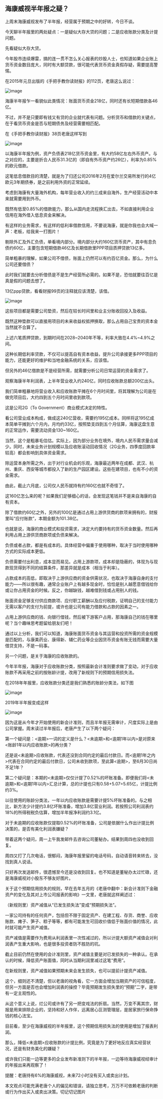 ## 海康威视半年报之疑？
上周末海康威视发布了半年报，经营属于预期之中的好转，今日不谈。

今天聊半年报里的两处疑点：一是疑似大存大贷的问题；二是应收账款分类及计提问题。 

先看疑似大存大贷。

今年股市连续爆雷，搞的连一贯不怎么关心报表的炒股人士，也知道如果企业账上货币资金数目庞大，同时有大额贷款，很可能代表货币资金真假存疑，需要提高警惕。

在2015年元旦出版的《手把手教你读财报》的112页，老唐这么说过：

![image](https://github.com/fengyumozhu/tsf/assets/6201828/6258a319-292b-44dc-9ecb-ec4450d00935)


海康半年报乍一看貌似此类情况：账面货币资金218亿，同时还有长短期借款各46亿。

不过，并不是只要即有钱又有贷的企业就代表有问题。分析货币和借款的关键点，在于看货币资金是否与短期债务及经营需要相匹配。

在《手把手教你读财报》38页老唐这样写到

![image](https://github.com/fengyumozhu/tsf/assets/6201828/81421078-8dc5-410a-ab33-ffb60e24f01c)


以海康半年报为例，资产负债表218亿货币资金里，有大约58亿左右外币资产。与之对应的，主要是折合人民币31.3亿的（即自有外币资产约26亿），利率为0.85%的欧元借款。

这笔低息借款目的清楚，就是为了归还公司2016年2月在爱尔兰交易所发行的4亿欧元3年期债券，是之前利用外资的正常延续。

考虑到海康有大量海外机构，每年营业收入的约三成来自海外，生产经营活动中本来就需要用到外币。

既然有低至0.85%的借款能力，那么从国内走流程换汇出去，不如直接利用企业信用在海外借入低息资金来解决。

有这样的业务需求，有这样的低利率借款信用，不要说海康，就是你我也会大喊一声：老板，给我来一打图片！ 


剔除外汇及外汇负债，单看境内部分。境内部分大约160亿货币资产，其中有息负债约60亿，主要包含短期借款46亿及长期借款里PPP项目质押贷款13亿多。 

简单粗暴的理解，如果公司不借债，账面上仍然可以有约百亿资金。那么，为什么公司还要借债？

此时我们就要去分析借债是不是生产经营所必需的。如果不是，恐怕就要往百亿是真是假的问题去想了。 

13亿ppp贷款，看看财报99页的注释就应该清楚，该借。

![image](https://github.com/fengyumozhu/tsf/assets/6201828/22ee6abe-21f8-4bb4-b0dd-35254d11e160)


这些项目都是需要公司垫资，然后在较长时间里和业主分账收回投入及收益。

既然这种垫款可以直接用项目的未来收益权抵押换取，那么占用自己宝贵的资本金当然就不合算了。 

上述六笔质押贷款，到期时间在2028~2040年不等，利率大致在4.4%~4.9%之间。

这种长期低利率贷款，不仅可以提高自有资本收益，提升公司承接更多PPP项目的能力，还能更好的维护和当地金融系统的关系，应该借。 

但另外的46亿借款是不是经营所需，就需要分析公司日常运营的资金需求了。 

观察海康半年利润表，上半年营业收入约240亿，同时应收账款总额200亿出头。

我们简单粗暴地将营业收入和应收账款平摊在6个月时间里，将其理解为公司是在做完项目后，大约四到五个月时间里收到款项。

这是公司2G（To Government）商业模式决定的特性。

看公司营业成本构成，做成这240亿营收，需要约195亿成本。同样将这195亿成本简单平摊到六个月内，月均约33亿，按照垫支四到五个月估算，海康这盘生意的正常运作，需要流动资金130~160亿。

当然，这个是粗暴毛估估。实际上，因为部分业务在境外，境内人民币需求量会减少。同时，未来业务计划规模以及应收账滚动回收情况（2G业务，四季度回款率较高）都会影响到具体资金需求。

除运营本身所需之外，出于对行业机会的乐观，海康最近两年在成都、武汉、杭州、重庆、西安等城市都投入了新的生产园区建设。这些在建项目，也有不小的资金需求。

由此，截止六月底，公司仅人民币就持有约160亿也就不奇怪了。

这160亿怎么来的呢？如果我们足够细心的话，会发现这笔钱并不是来自海康的自有资本。

除了借款约60亿之外，另外的100亿是通过占用上游供货商的款项来拥有的，财报里叫“应付账款”，本期金额为101.38亿。

也就是说，海康的商业模式和投资需求，决定大约要持有的货币资金数量。然后再利用占用上游供货商款项或负债来解决。

负债或者占款，都是有成本的。具体经营中偏重于使用哪种，取决于当时使用哪种方式的实际成本更低。 

负债需要付出利息，成本显而易见。占用上游款项，成本却是隐蔽的，体现为与现款现货得到不同的结算条件，那差异就是成本（相当于利率）。

占款成本的高低，即取决于上游供应商的资金供需状况，也取决于海康自身的支付能力——所以很有趣，通常企业账户上有越多现金时，恰恰是别人越愿意借钱给你或让你占用资金的时候。反之，你越缺钱，越难借到钱或占用别人的钱。

账面资金足够支付供应商款项、应付职工薪酬以及应付税款，证明自己的支付能力无需以客户的支付为前提，或许也是公司有能力借款和占款的因素之一。

占用上游供应商的钱、向银行借钱，然后被下游客户占用，那海康自己的钱在哪里呢？当个趣味思考题留给朋友们吧！

通过以上分析，我们可以知道，海康账面货币资金与其运营和投资所需的资金规模是匹配的，与康美药业、康得新、辅仁药业等企业因货币资金有账无钱而需要大量借贷支持，不是一码事。


另一个问题，是关于海康的应收账款的。

今年半年报，海康对于应收账款分类，按照最新会计准则要求做了变动，对于应收账款不再采用之前的按账龄计提，改用了新规则下的预期信用损失法。

在2018年年报里，应收账款分类还是我们熟悉的账龄分类法，如下图

![image](https://github.com/fengyumozhu/tsf/assets/6201828/bcdba34e-9032-4498-9319-9e5301775520)


2019年半年报变成这样

![image](https://github.com/fengyumozhu/tsf/assets/6201828/a4995466-e4a6-4b7f-9148-89de6c2326e0)


因为这是从今年才开始使用的新会计准则，而且半年报无需审计，尺度实际上是由公司掌握。周末读过半年报后，老唐产生了以下两个疑问：

第一个疑问是：<逾期>一词的定义是什么？<未逾期>和<逾期1年以内>是对原来<账龄1年以内应收账款>的再分类？

还是说<未逾期>应收账款，代表还没到合同约定的最后付款日。而<逾期1年之内>代表在合同约定的最后付款日，公司未收到款项，至此算<逾期>，至6月30日尚不足1年？

第二个疑问是：本期的<未逾期>仅仅计提了0.52%的坏账准备。即便我们将<未逾期>和<逾期1年以内>汇总计算，总的计提也只有0.58+5.07=5.65亿，计提比例约3%。 

以往使用的账龄分类法，一年以内应收账款是需要计提5%坏账准备的。与之相比，新方法少计提约3.8亿坏账准备，增加3.8亿营业利润。若按照公司利润表约18%的所得税税负估算，增加半年报净利润约3.1亿。

对于未逾期的应收账款仅提取0.52%的坏账准备，公司是依据什么作出计提比例决策的，是否有美化利润表嫌疑？

带着这两个疑问，周一上午我发邮件去咨询公司董秘办。结果到周四也没收到回复。 

周四又打了几次电话，很郁闷，海康年报里留的电话号码，自动语音转来转去，没找到真人说话。

只好再次发送邮件，很遗憾至今还是没收到回复。也不知道是董秘办太过忙碌，还是海康威视对小股东不够友好图片。

关于这个预期信用损失的规则，早在去年五月的《老唐中翻中：新会计准则下金融资产的变化及其对上市公司报表的影响》一文里，老唐就这样阐述过：



（新规则里）资产减值从“已发生损失法”变成“预期损失法”。

一家公司持有的任何资产，包括但不限于固定资产、在建工程、存货、商誉、应收账款、瘫子、笋子、粽子等等，都有可能发生可回收价值低于账面价值的情况，此时就可能产生资产减值。 

资产减值是需要作为费用从利润表里一次性减过的，所以计提大额资产减值会对利润表产生重大影响，也是很多投资者防不胜防的坑。 

截止目前仍然在使用的会计准则里，资产减值主要是对已发损失的一种承认。在承认的时候，降低资产账面值，同时从当期利润里减过这笔“费用”。    

在新规则里，资产减值如果预期未来会发生损失，也可以提前计提资产减值。



这个，细则还不清楚，但以老唐的视角看，它一方面会增加当期资产的可信程度，但另一方面是否也会增加利润表的操控？毕竟预期发生损失里的“预期”二字，是带有一定主观性的。



从这个意义上说，烂公司或许有了另一把变戏法的折扇。当然，万变不离其宗，财报是用来排除企业的，坚持和好人作伴，远离居心叵测管理层，是居家旅行保命挣钱的核心法宝。

目前看，至少在海康威视的半年报里，这个预期信用损失法的使用是增加了报表利润。

那么，降低<未逾期>应收账款的计提比例，究竟是为了更好地反应真实经营状况，还是有财务美化的嫌疑？

或许我们只能一边等更多的企业发布新准则下的半年报，一边等待海康威视经审计的年报出来再观察了！

提醒：老唐持有6%的海康威视，未来72小时没有买入或卖出计划。

本文观点可能充满老唐个人的偏见和错误，请独立思考，万万不可依赖老唐的判断或行为作出买入或卖出决策。切记切记图片
